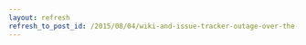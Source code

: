 ```yaml
---
layout: refresh
refresh_to_post_id: /2015/08/04/wiki-and-issue-tracker-outage-over-the-weekend
---
```

